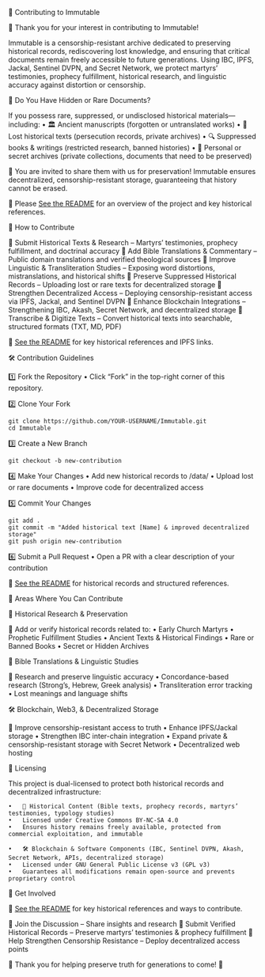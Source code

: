 📜 Contributing to Immutable

🚀 Thank you for your interest in contributing to Immutable!

Immutable is a censorship-resistant archive dedicated to preserving historical records, rediscovering lost knowledge, and ensuring that critical documents remain freely accessible to future generations. Using IBC, IPFS, Jackal, Sentinel DVPN, and Secret Network, we protect martyrs’ testimonies, prophecy fulfillment, historical research, and linguistic accuracy against distortion or censorship.

🔹 Do You Have Hidden or Rare Documents?

If you possess rare, suppressed, or undisclosed historical materials—including:
	•	🏛 Ancient manuscripts (forgotten or untranslated works)
	•	📜 Lost historical texts (persecution records, private archives)
	•	🔍 Suppressed books & writings (restricted research, banned histories)
	•	🏴 Personal or secret archives (private collections, documents that need to be preserved)

🚀 You are invited to share them with us for preservation! Immutable ensures decentralized, censorship-resistant storage, guaranteeing that history cannot be erased.

📜 Please [See the README](README.md) for an overview of the project and key historical references.

📖 How to Contribute

🔹 Submit Historical Texts & Research – Martyrs’ testimonies, prophecy fulfillment, and doctrinal accuracy
🔹 Add Bible Translations & Commentary – Public domain translations and verified theological sources
🔹 Improve Linguistic & Transliteration Studies – Exposing word distortions, mistranslations, and historical shifts
🔹 Preserve Suppressed Historical Records – Uploading lost or rare texts for decentralized storage
🔹 Strengthen Decentralized Access – Deploying censorship-resistant access via IPFS, Jackal, and Sentinel DVPN
🔹 Enhance Blockchain Integrations – Strengthening IBC, Akash, Secret Network, and decentralized storage
🔹 Transcribe & Digitize Texts – Convert historical texts into searchable, structured formats (TXT, MD, PDF)

📜 [See the README](README.md) for key historical references and IPFS links.

🛠 Contribution Guidelines

1️⃣ Fork the Repository
	•	Click “Fork” in the top-right corner of this repository.

2️⃣ Clone Your Fork

	git clone https://github.com/YOUR-USERNAME/Immutable.git
	cd Immutable

3️⃣ Create a New Branch

	git checkout -b new-contribution

4️⃣ Make Your Changes
	•	Add new historical records to /data/
	•	Upload lost or rare documents
	•	Improve code for decentralized access

5️⃣ Commit Your Changes

	git add .
	git commit -m "Added historical text [Name] & improved decentralized storage"
	git push origin new-contribution

6️⃣ Submit a Pull Request
	•	Open a PR with a clear description of your contribution

📜 [See the README](README.md)  for historical records and structured references.

🔹 Areas Where You Can Contribute

📜 Historical Research & Preservation

📖 Add or verify historical records related to:
	•	Early Church Martyrs
	•	Prophetic Fulfillment Studies
	•	Ancient Texts & Historical Findings
	•	Rare or Banned Books
	•	Secret or Hidden Archives

📖 Bible Translations & Linguistic Studies

📖 Research and preserve linguistic accuracy
	•	Concordance-based research (Strong’s, Hebrew, Greek analysis)
	•	Transliteration error tracking
	•	Lost meanings and language shifts

🛠 Blockchain, Web3, & Decentralized Storage

🔹 Improve censorship-resistant access to truth
	•	Enhance IPFS/Jackal storage
	•	Strengthen IBC inter-chain integration
	•	Expand private & censorship-resistant storage with Secret Network
	•	Decentralized web hosting

📜 Licensing

This project is dual-licensed to protect both historical records and decentralized infrastructure:

	•	📖 Historical Content (Bible texts, prophecy records, martyrs’ testimonies, typology studies)
	•	Licensed under Creative Commons BY-NC-SA 4.0
	•	Ensures history remains freely available, protected from commercial exploitation, and immutable

	•	🛠 Blockchain & Software Components (IBC, Sentinel DVPN, Akash, Secret Network, APIs, decentralized storage)
	•	Licensed under GNU General Public License v3 (GPL v3)
	•	Guarantees all modifications remain open-source and prevents proprietary control

🚀 Get Involved

📜 [See the README](README.md) for key historical references and ways to contribute.

🔹 Join the Discussion – Share insights and research
🔹 Submit Verified Historical Records – Preserve martyrs’ testimonies & prophecy fulfillment
🔹 Help Strengthen Censorship Resistance – Deploy decentralized access points

📜 Thank you for helping preserve truth for generations to come! 🚀